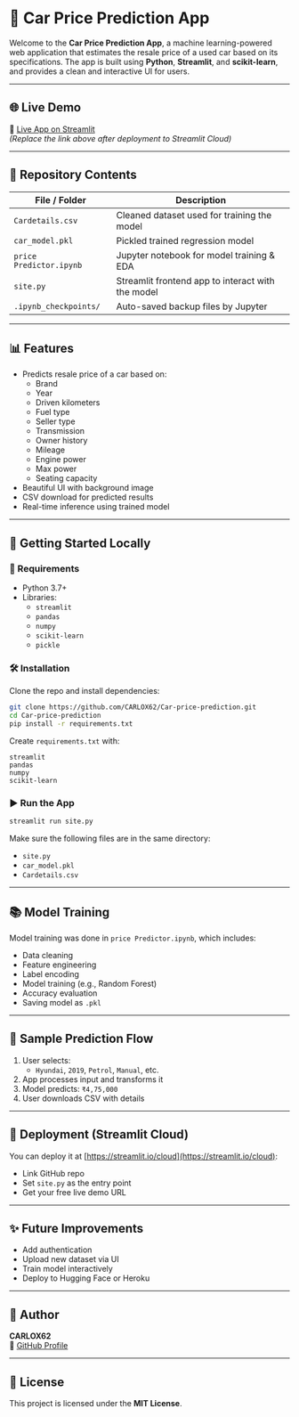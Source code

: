 # 🚗 Car Price Prediction App

Welcome to the **Car Price Prediction App**, a machine learning-powered web application that estimates the resale price of a used car based on its specifications. The app is built using **Python**, **Streamlit**, and **scikit-learn**, and provides a clean and interactive UI for users.

---

## 🌐 Live Demo

🔗 [Live App on Streamlit](https://your-streamlit-url.streamlit.app)  
*(Replace the link above after deployment to Streamlit Cloud)*

---

## 📁 Repository Contents

| File / Folder         | Description                                       |
|-----------------------|---------------------------------------------------|
| `Cardetails.csv`      | Cleaned dataset used for training the model       |
| `car_model.pkl`       | Pickled trained regression model                  |
| `price Predictor.ipynb` | Jupyter notebook for model training & EDA       |
| `site.py`             | Streamlit frontend app to interact with the model |
| `.ipynb_checkpoints/` | Auto-saved backup files by Jupyter                |

---

## 📊 Features

- Predicts resale price of a car based on:
  - Brand
  - Year
  - Driven kilometers
  - Fuel type
  - Seller type
  - Transmission
  - Owner history
  - Mileage
  - Engine power
  - Max power
  - Seating capacity
- Beautiful UI with background image
- CSV download for predicted results
- Real-time inference using trained model

---

## 🚀 Getting Started Locally

### 🔧 Requirements

- Python 3.7+
- Libraries:
  - `streamlit`
  - `pandas`
  - `numpy`
  - `scikit-learn`
  - `pickle`

### 🛠 Installation

Clone the repo and install dependencies:

```bash
git clone https://github.com/CARLOX62/Car-price-prediction.git
cd Car-price-prediction
pip install -r requirements.txt
```

Create `requirements.txt` with:

```
streamlit
pandas
numpy
scikit-learn
```

### ▶️ Run the App

```bash
streamlit run site.py
```

Make sure the following files are in the same directory:
- `site.py`
- `car_model.pkl`
- `Cardetails.csv`

---

## 📚 Model Training

Model training was done in `price Predictor.ipynb`, which includes:
- Data cleaning
- Feature engineering
- Label encoding
- Model training (e.g., Random Forest)
- Accuracy evaluation
- Saving model as `.pkl`

---

## 🧠 Sample Prediction Flow

1. User selects:
   - `Hyundai`, `2019`, `Petrol`, `Manual`, etc.
2. App processes input and transforms it
3. Model predicts: `₹4,75,000`
4. User downloads CSV with details

---

## 🚀 Deployment (Streamlit Cloud)

You can deploy it at [https://streamlit.io/cloud](https://streamlit.io/cloud):
- Link GitHub repo
- Set `site.py` as the entry point
- Get your free live demo URL

---

## ✨ Future Improvements

- Add authentication
- Upload new dataset via UI
- Train model interactively
- Deploy to Hugging Face or Heroku

---

## 👤 Author

**CARLOX62**  
🔗 [GitHub Profile](https://github.com/CARLOX62)

---

## 📜 License

This project is licensed under the **MIT License**.

